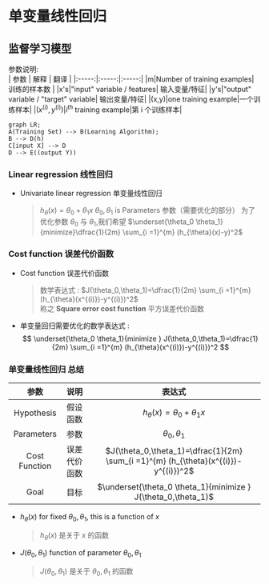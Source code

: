 # 单变量线性回归
## 监督学习模型
参数说明:  
| 参数 | 解释 | 翻译 |
|:-----:|:-----:|:-----:|
|m|Number of training examples| 训练的样本数 |
|x's|"input" variable / features| 输入变量/特征|
|y's|"output" variable / "target" variable| 输出变量/特征|
|(x,y)|one training example|一个训练样本|
|$(x^{(i)},y^{(i)})$|$i^{th}$ training example|第 i 个训练样本|

```mermaid
graph LR;
A(Training Set) --> B(Learning Algorithm);
B --> D(h)
C[input X] --> D
D --> E((output Y)) 
```

### Linear regression 线性回归
* Univariate linear regression 单变量线性回归
    > $h_{\theta}(x) = \theta_0 + \theta_1 x$ 
    > $\theta_0,\theta_1$ is Parameters 参数（需要优化的部分）
    > 为了优化参数 $\theta_0$ 与 $\theta_1$,我们希望 $\underset{\theta_0 \theta_1}{minimize}\dfrac{1}{2m} \sum_{i =1}^{m} (h_{\theta}(x)-y)^2$

### Cost function 误差代价函数 
* Cost function 误差代价函数
    > 数学表达式 : $J(\theta_0,\theta_1)=\dfrac{1}{2m} \sum_{i =1}^{m} (h_{\theta}(x^{(i)})-y^{(i)})^2$  
    > 称之 **Square error cost function** 平方误差代价函数

* 单变量回归需要优化的数学表达式 : 
  $$ \underset{\theta_0 \theta_1}{minimize } J(\theta_0,\theta_1)=\dfrac{1}{2m} \sum_{i =1}^{m} (h_{\theta}(x^{(i)})-y^{(i)})^2 $$

### 单变量线性回归 总结
| 参数 | 说明 | 表达式|
|:--:|:--:|:--:|
|Hypothesis|假设函数|$h_{\theta}(x) = \theta_0 + \theta_1 x$|
|Parameters|参数|$\theta_0,\theta_1$|
|Cost Function|误差代价函数|$J(\theta_0,\theta_1)=\dfrac{1}{2m} \sum_{i =1}^{m} (h_{\theta}(x^{(i)})-y^{(i)})^2$|
|Goal|目标|$\underset{\theta_0 \theta_1}{minimize } J(\theta_0,\theta_1)$|

* $h_\theta(x)$ for fixed $\theta_0,\theta_1$, this is a function of $x$  
    > $h_\theta(x)$ 是关于 $x$ 的函数
* $J(\theta_0,\theta_1)$ function of parameter $\theta_0,\theta_1$  
    > $J(\theta_0,\theta_1)$ 是关于 $\theta_0,\theta_1$ 的函数


